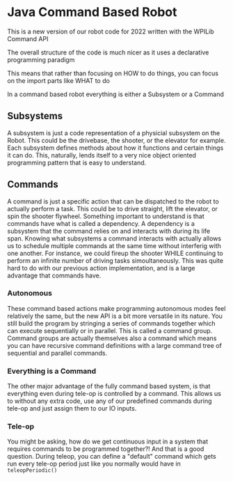 # Java Command Based Robot

This is a new version of our robot code for 2022 written with the WPILib Command API

The overall structure of the code is much nicer as it uses a declarative programming paradigm

This means that rather than focusing on HOW to do things, you can focus on the import parts like WHAT to do

In a command based robot everything is either a Subsystem or a Command

## Subsystems

A subsystem is just a code representation of a physicial subsystem on the Robot. This could be the drivebase, the shooter, or the elevator for example. Each subsystem defines methods about how it functions and certain things it can do. This, naturally, lends itself to a very nice object oriented programming pattern that is easy to understand.

## Commands

A command is just a specific action that can be dispatched to the robot to actually perform a task. This could be to drive straight, lift the elevator, or spin the shooter flywheel. Something important to understand is that commands have what is called a dependency. A dependency is a subsystem that the command relies on and interacts with during its life span. Knowing what subsystems a command interacts with actually allows us to schedule multiple commands at the same time without interferig with one another. For instance, we could fireup the shooter WHILE continuing to perform an infinite number of driving tasks simoultaneously. This was quite hard to do with our previous action implementation, and is a large advantage that commands have.

### Autonomous

These command based actions make programming autonomous modes feel relatively the same, but the new API is a bit more versatile in its nature. You still build the program by stringing a series of commands together which can execute sequentially or in parallel. This is called a command group. Command groups are actually themselves also a command which means you can have recursive command definitions with a large command tree of sequential and parallel commands.

### Everything is a Command

The other major advantage of the fully command based system, is that everything even during tele-op is controlled by a command. This allows us to without any extra code, use any of our predefined commands during tele-op and just assign them to our IO inputs.

### Tele-op

You might be asking, how do we get continuous input in a system that requires commands to be programmed together?! And that is a good question. During teleop, you can define a "default" command which gets run every tele-op period just like you normally would have in `teleopPeriodic()`